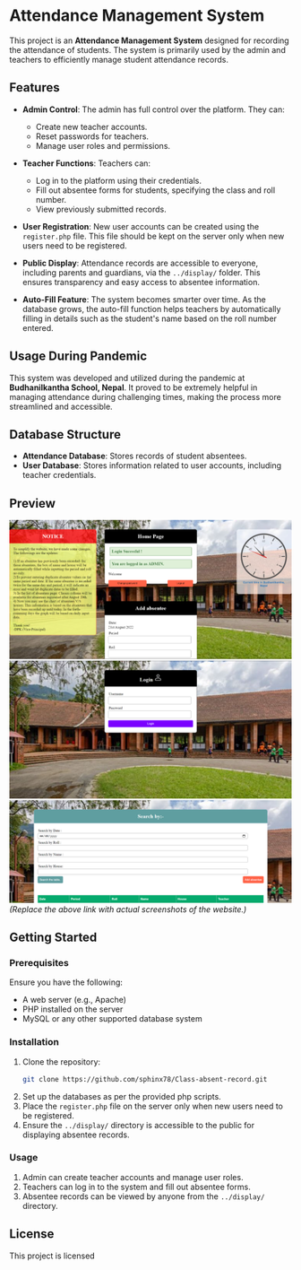 
# Attendance Management System

This project is an **Attendance Management System** designed for recording the attendance of students. The system is primarily used by the admin and teachers to efficiently manage student attendance records.

## Features

- **Admin Control**: The admin has full control over the platform. They can:
  - Create new teacher accounts.
  - Reset passwords for teachers.
  - Manage user roles and permissions.

- **Teacher Functions**: Teachers can:
  - Log in to the platform using their credentials.
  - Fill out absentee forms for students, specifying the class and roll number.
  - View previously submitted records.

- **User Registration**: New user accounts can be created using the `register.php` file. This file should be kept on the server only when new users need to be registered.

- **Public Display**: Attendance records are accessible to everyone, including parents and guardians, via the `../display/` folder. This ensures transparency and easy access to absentee information.

- **Auto-Fill Feature**: The system becomes smarter over time. As the database grows, the auto-fill function helps teachers by automatically filling in details such as the student's name based on the roll number entered.

## Usage During Pandemic

This system was developed and utilized during the pandemic at **Budhanilkantha School, Nepal**. It proved to be extremely helpful in managing attendance during challenging times, making the process more streamlined and accessible.

## Database Structure

- **Attendance Database**: Stores records of student absentees.
- **User Database**: Stores information related to user accounts, including teacher credentials.

## Preview

![Screenshot](ss/1.png)  
![Screenshot](ss/2.png)  
![Screenshot](ss/3.png)  
*(Replace the above link with actual screenshots of the website.)*

## Getting Started

### Prerequisites

Ensure you have the following:
- A web server (e.g., Apache)
- PHP installed on the server
- MySQL or any other supported database system

### Installation

1. Clone the repository:
   ```bash
   git clone https://github.com/sphinx78/Class-absent-record.git
   ```
2. Set up the databases as per the provided php scripts.
3. Place the `register.php` file on the server only when new users need to be registered.
4. Ensure the `../display/` directory is accessible to the public for displaying absentee records.

### Usage

1. Admin can create teacher accounts and manage user roles.
2. Teachers can log in to the system and fill out absentee forms.
3. Absentee records can be viewed by anyone from the `../display/` directory.

## License

This project is licensed

